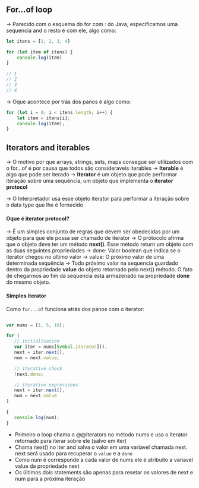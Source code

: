 ## For...of loop
-> Parecido com o esquema do for com : do Java, especificamos uma sequencia and o resto é com ele, algo como:
```javascript
let itens = [1, 2, 3, 4]

for (let item of itens) {
	console.log(item)
}

// 1
// 2
// 3
// 4
```
-> Oque acontece por trás dos panos é algo como:
```javascript
for (let i = 0; i < itens.length; i++) {
	let item = itens[i];
	console.log(item);
}
```


## Iterators and iterables
-> O motivo por que arrays, strings, sets, maps consegue ser utilizados com o for...of é por causa que todos são consideraveis iterables
 -> **Iterable** é algo que pode ser iterado
-> **Iterator** é um objeto que pode performar iteração sobre uma sequência, um objeto que implementa o **iterator protocol**

-> O Interpretador usa esse objeto iterator para performar a iteração sobre o data type que lhe é fornecido

#### Oque é **iterator protocol?**
-> É um simples conjunto de regras que devem ser obedecidas por um objeto para que ele possa ser chamado de iterator
-> O protocolo afirma que o objeto deve ter um método **next()**. Esse método return um objeto com as duas seguintes propriedades
	-> done: Valor boolean que indica se o iterator chegou no último valor
	-> value: O próximo valor de uma determinada sequência
-> Todo próximo valor na sequencia guardado dentro da propriedade **value** do objeto retornado pelo next() método. O fato de chegarmos ao fim da sequencia está armazenado na propriedade **done** do mesmo objeto.

#### Simples iterator

Como `for...of` funciona atrás dos panos com o iterator:
```javascript

var nums = [1, 5, 16];

for (
   // initialisation
   var iter = nums[Symbol.iterator](),
   next = iter.next(),
   num = next.value;

   // iterative check
   !next.done;

   // iterative expressions
   next = iter.next(),
   num = next.value
)

{
   console.log(num);
}

```

- Primeiro o loop chama o @@iterators no método nums e usa o iterator retornado para iterar sobre ele (salvo em iter)
- Chama next() no iter and salva o valor em uma variavel chamada next. next será usado para recuperar o `value` e a `done`
- Como num é corresponde a cada valor de nums ele é atribuito a variavel value da propriedade next
- Os últimos dois statements são apenas para resetar os valores de next e num para a próxima iteração
